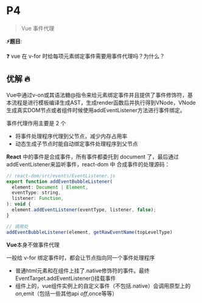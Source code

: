 # P4

> Vue 事件代理

**⚡题目**:

❓ vue 在 v-for 时给每项元素绑定事件需要用事件代理吗？为什么？

## 优解 🔥

Vue中通过v-on或其语法糖@指令来给元素绑定事件并且提供了事件修饰符，基本流程是进行模板编译生成AST，生成render函数后并执行得到VNode，VNode生成真实DOM节点或者组件时候使用addEventListener方法进行事件绑定。

事件代理作用主要是 2 个

- 将事件处理程序代理到父节点，减少内存占用率
- 动态生成子节点时能自动绑定事件处理程序到父节点

**React** 中的事件是合成事件，所有事件都委托到 document 了，最后通过addEventListener来监听事件，react-dom 中 合成事件的处理源码：

```js
// react-dom/src/events/EventListener.js
export function addEventBubbleListener(
  element: Document | Element,
  eventType: string,
  listener: Function,
): void {
  element.addEventListener(eventType, listener, false);
}

// 调用处
addEventBubbleListener(element, getRawEventName(topLevelType)
```

**Vue**本身不做事件代理

一般给 v-for 绑定事件时，都会让节点指向同一个事件处理程序

- 普通html元素和在组件上挂了.native修饰符的事件。最终EventTarget.addEventListener()挂载事件
- 组件上的，vue组件实例上的自定义事件（不包括.native）会调用原型上的$on,$emit（包括一些其他api $off,$once等等）
